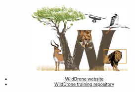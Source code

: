 <center>
  
  <a href="https://wilddrone.eu"><img src="WildDrone_Detailed_logo.png"></a>

* [WildDrone website](https://wilddrone.eu)
* [WildDrone training repository](https://wilddrone.github.io/training)

</center>
